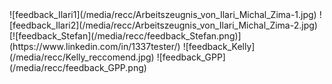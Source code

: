 <div style="page-break-after: always"></div>
![feedback_Ilari1](/media/recc/Arbeitszeugnis_von_Ilari_Michal_Zima-1.jpg)
![feedback_Ilari2](/media/recc/Arbeitszeugnis_von_Ilari_Michal_Zima-2.jpg)
[![feedback_Stefan](/media/recc/feedback_Stefan.png)](https://www.linkedin.com/in/1337tester/)
![feedback_Kelly](/media/recc/Kelly_reccomend.jpg)
![feedback_GPP](/media/recc/feedback_GPP.png)
<div style="page-break-after: always"></div>